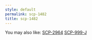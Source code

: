 ```yaml
---
style: default
permalink: scp-1482
title: scp-1482
---
```

You may also like:
[SCP-2964](http://scp-wiki.net/scp-2964)
[SCP-999-J](http://scp-wiki.net/scp-999-j)